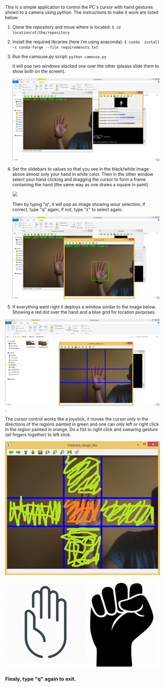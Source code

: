 
This is a simple application to control the PC´s cursor with hand gestures shown to a camera using python. The instructions to make it work are listed below:

1. Clone the repository and move where is located:
	`$ cd location/of/the/repository`
	
2. Install the required libraries (here I'm using anaconda):
	`$ conda  install -c conda-forge --file requiremensts.txt`

3. Run the camouse.py script:
	`python camouse.py`
	
	It will pop two windows stacked one over the other (please slide them to show both on the screen).

	![](https://raw.githubusercontent.com/Sharmineroz/camera_mouse/master/screenshots/Screenshot%20%282%29.png)

4. Set the slidebars to values so that you see in the black/white image above almost only your hand in white color. Then in the other window select your hand clicking and dragging the cursor to form a frame containing the hand (the same way as one draws a square in paint)

	![](https://fthmb.tqn.com/8RXiZpXD8aWejfm2a74pOurmgyY=/400x0/id_anim_drawrect-56a246ba5f9b58b7d0c89194.gif)

	Then by typng "q", it will pop an image showing wour selection, if correct, type "q" again, if not, type "z" to select again.

	![](https://raw.githubusercontent.com/Sharmineroz/camera_mouse/master/screenshots/Screenshot%20%283%29.png)
	
5. If everything went right it deploys a window similar to the image below. Showing a red dot over the hand and a blue grid for location purposes.

![](https://raw.githubusercontent.com/Sharmineroz/camera_mouse/master/screenshots/Screenshot%20%284%29.png).

The cursor control works like a joystick, it moves the cursor only in the directions of the regions painted in green and one can only left or right click in the region painted in orange. Do a fist to right click and swearing gesture (all fingers together) to left click.

![](https://raw.githubusercontent.com/Sharmineroz/camera_mouse/master/screenshots/Screenshot%20%284%29%20-%20Copy.png)

![](https://raw.githubusercontent.com/Sharmineroz/camera_mouse/master/screenshots/untitled.png)

### Finaly, type "q" again to exit.

